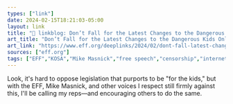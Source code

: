 ```yaml
---
types: ["link"]
date: 2024-02-15T18:21:03-05:00
layout: link
title: "🔗 linkblog: Don’t Fall for the Latest Changes to the Dangerous Kids Online Safety Act '"
art_title: "Don’t Fall for the Latest Changes to the Dangerous Kids Online Safety Act "
art_link: "https://www.eff.org/deeplinks/2024/02/dont-fall-latest-changes-dangerous-kids-online-safety-act"
sources: ["eff.org"]
tags: ["EFF","KOSA","Mike Masnick","free speech","censorship","internet"]
---
```

Look, it's hard to oppose legislation that purports to be "for the kids," but with the EFF, Mike Masnick, and other voices I respect still firmly against this, I'll be calling my reps—and encouraging others to do the same.
